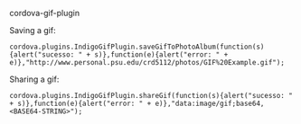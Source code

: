 cordova-gif-plugin


Saving a gif:
````
cordova.plugins.IndigoGifPlugin.saveGifToPhotoAlbum(function(s){alert("sucesso: " + s)},function(e){alert("error: " + e)},"http://www.personal.psu.edu/crd5112/photos/GIF%20Example.gif");
````

Sharing a gif:
`````
cordova.plugins.IndigoGifPlugin.shareGif(function(s){alert("sucesso: " + s)},function(e){alert("error: " + e)},"data:image/gif;base64,<BASE64-STRING>");
`````


